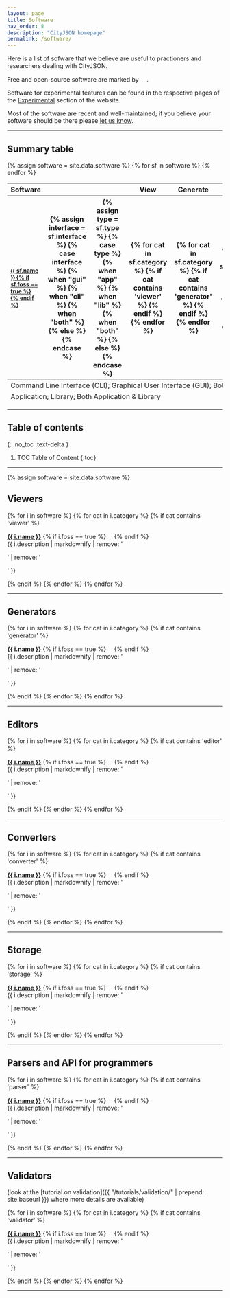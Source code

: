 ```yaml
---
layout: page
title: Software
nav_order: 8
description: "CityJSON homepage"
permalink: /software/
---
```


Here is a list of sofware that we believe are useful to practioners and researchers dealing with CityJSON.

Free and open-source software are marked by <img height="15" src="{{ '/assets/images/foss.svg' | prepend: site.baseurl }}">.

Software for experimental features can be found in the respective pages of the [Experimental](https://www.cityjson.org/experimental) section of the website.

Most of the software are recent and well-maintained; if you believe your software should be there please [let us know](/contribute/).

---

<div class="d-xs-none d-md-block">

<h2 id="summary-table">Summary table</h2>

<table class="table table-hover d-block" id="software-table">
  <thead class="thead-light">
    <tr>
      <th>Software</th>
      <th></th>
      <th></th>
      <th>View</th>
      <th>Generate</th>
      <th>Edit</th>
      <th>Convert</th>
      <th>Parse/API</th>
      <th>Validate</th>
      <th>Store</th>
    </tr>
  </thead>
  <tbody>
    {% assign software = site.data.software %}
    {% for sf in software %}
      <tr>
        <th scope="row" style="text-align:left"><a style="font-size: 13px" href="{{ sf.webpage }}">{{ sf.name }} {% if sf.foss == true %}<img style="height: 13px" src="{{ '/assets/images/foss.svg' | prepend: site.baseurl }}"> {% endif %}</a></th>
        <th scope="row">
        {% assign interface = sf.interface %}
        {% case interface %}
            {% when "gui" %}
                <i style="font-size: 11px" class="fas fa-mouse-pointer"></i>
            {% when "cli" %}
                <i style="font-size: 11px" class="fas fa-terminal"></i>
            {% when "both" %}
                <i style="font-size: 11px" class="fas fa-laptop-code"></i>
            {% else %}
        {% endcase %}
        </th>
        <th scope="row">
        {% assign type = sf.type %}
        {% case type %}
            {% when "app" %}
                <i style="font-size: 11px" class="fas fa-desktop"></i>
            {% when "lib" %}
                <i style="font-size: 11px" class="fas fa-code"></i>
            {% when "both" %}
                <i style="font-size: 11px" class="fas fa-folder-plus"></i>
            {% else %}
        {% endcase %}
        </th>
        <th scope="row">
        {% for cat in sf.category %}
            {% if cat contains 'viewer' %}
                <i class="fas fa-certificate"></i>
            {% endif %}
        {% endfor %}
        </th>
        <th scope="row">
        {% for cat in sf.category %}
            {% if cat contains 'generator' %}
                <i class="fas fa-certificate"></i>
            {% endif %}
        {% endfor %}
        </th>
        <th scope="row">
        {% for cat in sf.category %}
            {% if cat contains 'editor' %}
                <i class="fas fa-certificate"></i>
            {% endif %}
        {% endfor %}
        </th>
        <th scope="row">
        {% for cat in sf.category %}
            {% if cat contains 'converter' %}
                <i class="fas fa-certificate"></i>
            {% endif %}
        {% endfor %}
        </th>
        <th scope="row">
        {% for cat in sf.category %}
            {% if cat contains 'parser' %}
                <i class="fas fa-certificate"></i>
            {% endif %}
        {% endfor %}
        </th>
        <th scope="row">
        {% for cat in sf.category %}
            {% if cat contains 'validator' %}
                <i class="fas fa-certificate"></i>
            {% endif %}
        {% endfor %}
        </th>
        <th scope="row">
        {% for cat in sf.category %}
            {% if cat contains 'storage' %}
                <i class="fas fa-certificate"></i>
            {% endif %}
        {% endfor %}
        </th>
      </tr>
    {% endfor %}
  </tbody>
  <tfoot>
        <tr>
            <td colspan="9"><i class="fas fa-terminal"></i> Command Line Interface (CLI); <i class="fas fa-mouse-pointer"></i> Graphical User Interface (GUI); <i class="fas fa-laptop-code"></i> Both CLI & GUI</td>
        </tr>
        <tr>
            <td colspan="9"><i class="fas fa-desktop"></i> Application; <i class="fas fa-code"></i> Library; <i class="fas fa-folder-plus"></i> Both Application & Library</td>
        </tr>
    </tfoot>
</table>

<hr>

</div>

## Table of contents
{: .no_toc .text-delta }

1. TOC
<i class="fas fa-certificate"></i> Table of Content
{:toc}

---

{% assign software = site.data.software %}

## Viewers
{% for i in software %}
{% for cat in i.category %}
{% if cat contains 'viewer' %}
<p><a href="{{ i.webpage }}"><b>{{ i.name }}</b></a> {% if i.foss == true %}<img height="15" src="{{ '/assets/images/foss.svg' | prepend: site.baseurl }}"> {% endif %}<br/> {{ i.description | markdownify | remove: '<p>' | remove: '</p>' }} </p>
{% endif %}
{% endfor %}
{% endfor %}

- - -

## Generators
{% for i in software %}
{% for cat in i.category %}
{% if cat contains 'generator' %}
<p><a href="{{ i.webpage }}"><b>{{ i.name }}</b></a> {% if i.foss == true %}<img height="15" src="{{ '/assets/images/foss.svg' | prepend: site.baseurl }}"> {% endif %}<br/> {{ i.description | markdownify | remove: '<p>' | remove: '</p>' }} </p>
{% endif %}
{% endfor %}
{% endfor %}

- - -

## Editors
{% for i in software %}
{% for cat in i.category %}
{% if cat contains 'editor' %}
<p><a href="{{ i.webpage }}"><b>{{ i.name }}</b></a> {% if i.foss == true %}<img height="15" src="{{ '/assets/images/foss.svg' | prepend: site.baseurl }}"> {% endif %}<br/> {{ i.description | markdownify | remove: '<p>' | remove: '</p>' }} </p>
{% endif %}
{% endfor %}
{% endfor %}

- - -

## Converters
{% for i in software %}
{% for cat in i.category %}
{% if cat contains 'converter' %}
<p><a href="{{ i.webpage }}"><b>{{ i.name }}</b></a> {% if i.foss == true %}<img height="15" src="{{ '/assets/images/foss.svg' | prepend: site.baseurl }}"> {% endif %}<br/> {{ i.description | markdownify | remove: '<p>' | remove: '</p>' }} </p>
{% endif %}
{% endfor %}
{% endfor %}

- - -
## Storage
{% for i in software %}
{% for cat in i.category %}
{% if cat contains 'storage' %}
<p><a href="{{ i.webpage }}"><b>{{ i.name }}</b></a> {% if i.foss == true %}<img height="15" src="{{ '/assets/images/foss.svg' | prepend: site.baseurl }}"> {% endif %}<br/> {{ i.description | markdownify | remove: '<p>' | remove: '</p>' }} </p>
{% endif %}
{% endfor %}
{% endfor %}

- - -

## Parsers and API for programmers
{% for i in software %}
{% for cat in i.category %}
{% if cat contains 'parser' %}
<p><a href="{{ i.webpage }}"><b>{{ i.name }}</b></a> {% if i.foss == true %}<img height="15" src="{{ '/assets/images/foss.svg' | prepend: site.baseurl }}"> {% endif %}<br/> {{ i.description | markdownify | remove: '<p>' | remove: '</p>' }} </p>
{% endif %}
{% endfor %}
{% endfor %}


- - -

## Validators

(look at the [tutorial on validation]({{ "/tutorials/validation/" | prepend: site.baseurl }}) where more details are available)

{% for i in software %}
{% for cat in i.category %}
{% if cat contains 'validator' %}
<p><a href="{{ i.webpage }}"><b>{{ i.name }}</b></a> {% if i.foss == true %}<img height="15" src="{{ '/assets/images/foss.svg' | prepend: site.baseurl }}"> {% endif %}<br/> {{ i.description | markdownify | remove: '<p>' | remove: '</p>' }} </p>
{% endif %}
{% endfor %}
{% endfor %}

- - -

<!-- ## Software that uses CityJSON as input 
{% for i in software %}
{% for cat in i.category %}
{% if cat contains 'applications' %}
<p><a href="{{ i.webpage }}"><b>{{ i.name }}</b></a> {% if i.foss == true %}<img height="15" src="{{ '/assets/images/foss.svg' | prepend: site.baseurl }}"> {% endif %}<br/> {{ i.description | markdownify | remove: '<p>' | remove: '</p>' }} </p>
{% endif %}
{% endfor %}
{% endfor %}


 -->
